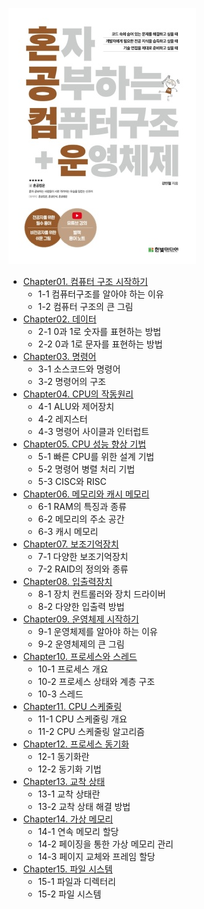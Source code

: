 ![](./33824626625.20220820093129.jpg)
- [Chapter01. 컴퓨터 구조 시작하기](https://foul-beechnut-069.notion.site/Chapter01-6da65e8b92c7440999ec06bbc84325b3)
  - 1-1 컴퓨터구조를 알아야 하는 이유
  - 1-2 컴퓨터 구조의 큰 그림
- [Chapter02. 데이터](https://foul-beechnut-069.notion.site/Chapter02-1b7a65e6c40e4b5d8e5b19864dfa8323)
  - 2-1 0과 1로 숫자를 표현하는 방법
  - 2-2 0과 1로 문자를 표현하는 방법
- [Chapter03. 명령어](https://foul-beechnut-069.notion.site/Chapter03-b070e84c9e284616af39146443a24d77)
  - 3-1 소스코드와 명령어
  - 3-2 명령어의 구조
- [Chapter04. CPU의 작동원리](https://foul-beechnut-069.notion.site/Chapter04-CPU-48ab61b73f25453da9bce47f54b80f24)
  - 4-1 ALU와 제어장치
  - 4-2 레지스터
  - 4-3 명령어 사이클과 인터럽트
- [Chapter05. CPU 성능 향상 기법](https://foul-beechnut-069.notion.site/Chapter05-CPU-b83d8b0d669d40a5aa887bef8b5c4bd1)
  - 5-1 빠른 CPU를 위한 설계 기법
  - 5-2 명령어 병렬 처리 기법
  - 5-3 CISC와 RISC
- [Chapter06. 메모리와 캐시 메모리](https://foul-beechnut-069.notion.site/Chapter06-4a492e4ccef2412fad083921ce8c2213)
  - 6-1 RAM의 특징과 종류
  - 6-2 메모리의 주소 공간
  - 6-3 캐시 메모리
- [Chapter07. 보조기억장치](https://foul-beechnut-069.notion.site/Chapter07-02c136c1d0f84dec860c0cebc5265473)
  - 7-1 다양한 보조기억장치
  - 7-2 RAID의 정의와 종류
- [Chapter08. 입출력장치](https://foul-beechnut-069.notion.site/Chapter08-87e1468439ec4e8b95952cf641cfbbf0)
  - 8-1 장치 컨트롤러와 장치 드라이버
  - 8-2 다양한 입출력 방법
- [Chapter09. 운영체제 시작하기](https://foul-beechnut-069.notion.site/Chapter01-6a4b70ba01ea4464a30f251562aa2885)
  - 9-1 운영체제를 알아야 하는 이유
  - 9-2 운영체제의 큰 그림
- [Chapter10. 프로세스와 스레드](https://foul-beechnut-069.notion.site/Chapter10-f3838ee441b845b78c100b8235b89352)
  - 10-1 프로세스 개요
  - 10-2 프로세스 상태와 계층 구조
  - 10-3 스레드
- [Chapter11. CPU 스케줄링](https://foul-beechnut-069.notion.site/Chapter11-CPU-096a6531e8c54653a5da281136d4df12)
  - 11-1 CPU 스케줄링 개요
  - 11-2 CPU 스케줄링 알고리즘
- [Chapter12. 프로세스 동기화](https://foul-beechnut-069.notion.site/Chapter12-b9728639963843848dd9bd4a2d04684f)
  - 12-1 동기화란
  - 12-2 동기화 기법
- [Chapter13. 교착 상태](https://foul-beechnut-069.notion.site/Chapter13-3f8e43a4c2944df492776c0bf09d1f6a)
  - 13-1 교착 상태란
  - 13-2 교착 상태 해결 방법
- [Chapter14. 가상 메모리](https://foul-beechnut-069.notion.site/Chapter14-dc13be4cae3c4bc9b084a3fffc2a9905)
  - 14-1 연속 메모리 할당
  - 14-2 페이징을 통한 가상 메모리 관리
  - 14-3 페이지 교체와 프레임 할당
- [Chapter15. 파일 시스템](https://foul-beechnut-069.notion.site/Chapter15-81496dc44fa94b21aaf55f29e85c86cb)
  - 15-1 파일과 디렉터리
  - 15-2 파일 시스템
